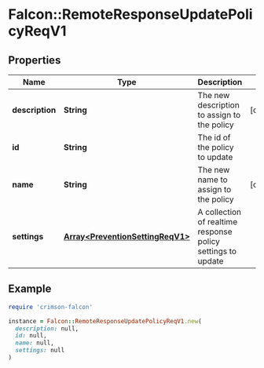 # Falcon::RemoteResponseUpdatePolicyReqV1

## Properties

| Name | Type | Description | Notes |
| ---- | ---- | ----------- | ----- |
| **description** | **String** | The new description to assign to the policy | [optional] |
| **id** | **String** | The id of the policy to update |  |
| **name** | **String** | The new name to assign to the policy | [optional] |
| **settings** | [**Array&lt;PreventionSettingReqV1&gt;**](PreventionSettingReqV1.md) | A collection of realtime response policy settings to update |  |

## Example

```ruby
require 'crimson-falcon'

instance = Falcon::RemoteResponseUpdatePolicyReqV1.new(
  description: null,
  id: null,
  name: null,
  settings: null
)
```

